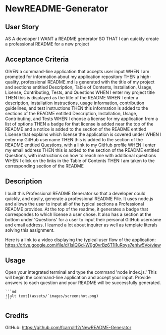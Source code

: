 # NewREADME-Generator



## User Story
AS A developer
I WANT a README generator
SO THAT I can quickly create a professional README for a new project

## Acceptance Criteria
GIVEN a command-line application that accepts user input
WHEN I am prompted for information about my application repository
THEN a high-quality, professional README.md is generated with the title of my project and sections entitled Description, Table of Contents, Installation, Usage, License, Contributing, Tests, and Questions
WHEN I enter my project title
THEN this is displayed as the title of the README
WHEN I enter a description, installation instructions, usage information, contribution guidelines, and test instructions
THEN this information is added to the sections of the README entitled Description, Installation, Usage, Contributing, and Tests
WHEN I choose a license for my application from a list of options
THEN a badge for that license is added near the top of the README and a notice is added to the section of the README entitled License that explains which license the application is covered under
WHEN I enter my GitHub username
THEN this is added to the section of the README entitled Questions, with a link to my GitHub profile
WHEN I enter my email address
THEN this is added to the section of the README entitled Questions, with instructions on how to reach me with additional questions
WHEN I click on the links in the Table of Contents
THEN I am taken to the corresponding section of the README

## Description
I built this Professional README Generator so that a developer could quickly, and easily, generate a professional README File. It uses node.js and allows the user to input all of the typical sections a Professional README provides. At the top of the readme, it generates a badge that correspondes to which license a user chose. It also has a section at the bottom under 'Questions' for a user to input their personal GitHub username and email address. I learned a lot about inquirer as well as template literals solving this assignment. 

Here is a link to a video displaying the typical user flow of the application: https://drive.google.com/file/d/1sIQGd-W0g0vrBz6T1l1uRoys7ehIw5Vo/view


## Usage

Open your integrated terminal and type the command 'node index.js.' This will begin the command-line application and accept your input. Provide answers to each question and your README will be successfully generated.  

    ```md
    ![alt text](assets/`images/screenshot.png)
    ```

## Credits

GitHub: https://github.com/fcarroll12/NewREADME-Generator





